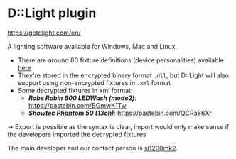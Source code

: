 # D::Light plugin

<https://getdlight.com/en/>

A lighting software available for Windows, Mac and Linux.

- There are around 80 fixture definitions (device personalities) available [here](https://getdlight.com/en/devices-en)
- They're stored in the encrypted binary format `.dll`, but D::Light will also support using non-encrypted fixtures in `.xml` format
- Some decrypted fixtures in xml format:
  - **_Robe Robin 600 LEDWash (mode2)_**: <https://pastebin.com/BGmwK1Tw>
  - **_[Showtec Phantom 50 (13ch)](https://open-fixture-library.org/showtec/phantom-50-led-spot)_**: <https://pastebin.com/QCRa86Xr>

-> Export is possible as the syntax is clear, import would only make sense if the developers imported the decrypted fixtures

The main developer and our contact person is [sl1200mk2](https://github.com/sl1200mk2).
